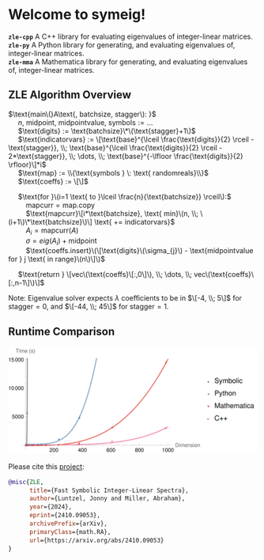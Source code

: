 # Welcome to symeig!   
**`zle-cpp`** A C++ library for evaluating eigenvalues of integer-linear matrices.  
**`zle-py`** A Python library for generating, and evaluating eigenvalues of, integer-linear matrices.  
**`zle-mma`** A Mathematica library for generating, and evaluating eigenvalues of, integer-linear matrices.    

## $\mathbf{Z}\textbf{LE Algorithm Overview}$ 
  
$\text{main\(}A\text{, batchsize, stagger\): }$  
&nbsp;&nbsp;&nbsp;&nbsp; $n\text{, midpoint, midpointvalue, symbols} := \dots$  
&nbsp;&nbsp;&nbsp;&nbsp; $\text{digits} := \text{batchsize}\*\(\text{stagger}+1\)$  
&nbsp;&nbsp;&nbsp;&nbsp; $\text{indicatorvars} := \[\text{base}^{\lceil \frac{\text{digits}}{2} \rceil - \text{stagger}}, \\; \text{base}^{\lceil \frac{\text{digits}}{2} \rceil - 2*\text{stagger}}, \\; \dots, \\; \text{base}^{-\lfloor \frac{\text{digits}}{2} \rfloor}\]*i$    
&nbsp;&nbsp;&nbsp;&nbsp; $\text{map} := \\{\text{symbols } \: \text{ randomreals}\\}$  
&nbsp;&nbsp;&nbsp;&nbsp; $\text{coeffs} := \[\]$  
  
&nbsp;&nbsp;&nbsp;&nbsp; $\text{for }\(i=1 \text{ to }\lceil \frac{n}{\text{batchsize}} \rceil\):$  
&nbsp;&nbsp;&nbsp;&nbsp;&nbsp;&nbsp;&nbsp;&nbsp; $\text{mapcurr} = \text{map.copy}$  
&nbsp;&nbsp;&nbsp;&nbsp;&nbsp;&nbsp;&nbsp;&nbsp; $\text{mapcurr}\[i*\text{batchsize}, \text{ min}\(n, \\; \(i+1\)\*\text{batchsize}\)\] \text{ += indicatorvars}$  
&nbsp;&nbsp;&nbsp;&nbsp;&nbsp;&nbsp;&nbsp;&nbsp; $A_{i} = \text{mapcurr}(A)$  
&nbsp;&nbsp;&nbsp;&nbsp;&nbsp;&nbsp;&nbsp;&nbsp; $\sigma = eig(A_{i}) + \text{midpoint}$  
&nbsp;&nbsp;&nbsp;&nbsp;&nbsp;&nbsp;&nbsp;&nbsp; $\text{coeffs.insert}\(\[\text{digits}\(\sigma_{j}\) - \text{midpointvalue for } j \text{ in range}\(n\)\]\)$  
  
&nbsp;&nbsp;&nbsp;&nbsp; $\text{return } \[vec\(\text{coeffs}\[:,0\]\), \\; \dots, \\; vec\(\text{coeffs}\[:,n-1\]\)\]$  
  
Note: Eigenvalue solver expects $\lambda$ coefficients to be in $\[-4, \\; 5\]$ for $\text{stagger}=0$, and $\[-44, \\; 45\]$ for $\text{stagger}=1$.

## $\textbf{Runtime Comparison}$  

![Image Description](runtime_gh.jpg)


Please cite this [project](https://arxiv.org/abs/2410.09053):  
```bibtex
@misc{ZLE,
      title={Fast Symbolic Integer-Linear Spectra}, 
      author={Luntzel, Jonny and Miller, Abraham},
      year={2024},
      eprint={2410.09053},
      archivePrefix={arXiv},
      primaryClass={math.RA},
      url={https://arxiv.org/abs/2410.09053}
}
```
